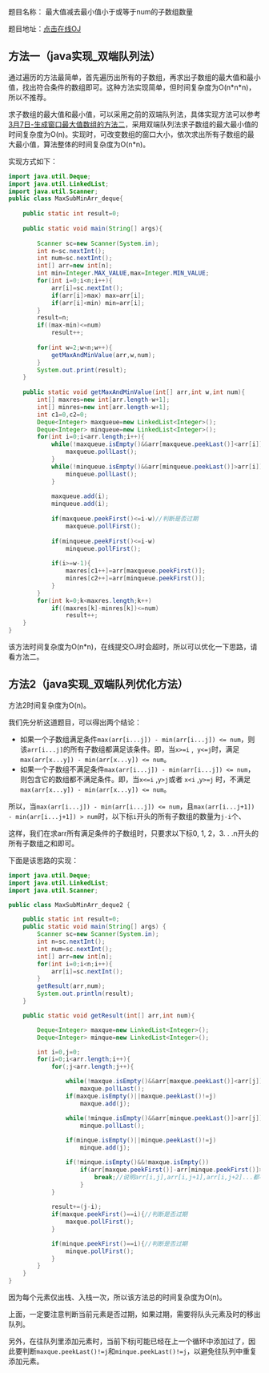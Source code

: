 题目名称： 最大值减去最小值小于或等于num的子数组数量

题目地址：[点击在线OJ](https://www.nowcoder.com/practice/5fe02eb175974e18b9a546812a17428e?tpId=101&tqId=33086&rp=1&ru=%2Fta%2Fprogrammer-code-interview-guide&qru=%2Fta%2Fprogrammer-code-interview-guide%2Fquestion-ranking&tab=answerKey)



## 方法一（java实现_双端队列法）

通过遍历的方法最简单，首先遍历出所有的子数组，再求出子数组的最大值和最小值，找出符合条件的数组即可。这种方法实现简单，但时间复杂度为O(n\*n\*n)，所以不推荐。

求子数组的最大值和最小值，可以采用之前的双端队列法，具体实现方法可以参考[3月7日-生成窗口最大值数组的方法二](https://github.com/wxler/DailyAlgorithms/blob/master/2021/3.7_MaxValueArray.md#%E6%96%B9%E6%B3%95%E4%BA%8Cjava%E5%AE%9E%E7%8E%B0_%E5%8F%8C%E7%AB%AF%E9%98%9F%E5%88%97%E6%B3%95)，采用双端队列法求子数组的最大最小值的时间复杂度为O(n)。实现时，可改变数组的窗口大小，依次求出所有子数组的最大最小值，算法整体的时间复杂度为O(n\*n)。

实现方式如下：

```java
import java.util.Deque;
import java.util.LinkedList;
import java.util.Scanner;
public class MaxSubMinArr_deque{
     
    public static int result=0;
     
    public static void main(String[] args){
 
        Scanner sc=new Scanner(System.in);
        int n=sc.nextInt();
        int num=sc.nextInt();
        int[] arr=new int[n];
        int min=Integer.MAX_VALUE,max=Integer.MIN_VALUE;
        for(int i=0;i<n;i++){
            arr[i]=sc.nextInt();
            if(arr[i]>max) max=arr[i];
            if(arr[i]<min) min=arr[i];
        }
        result=n;
        if((max-min)<=num)
            result++;
         
        for(int w=2;w<n;w++){
            getMaxAndMinValue(arr,w,num);
        }
        System.out.print(result);
    }
     
    public static void getMaxAndMinValue(int[] arr,int w,int num){
        int[] maxres=new int[arr.length-w+1];
        int[] minres=new int[arr.length-w+1];
        int c1=0,c2=0;
        Deque<Integer> maxqueue=new LinkedList<Integer>();
        Deque<Integer> minqueue=new LinkedList<Integer>();
        for(int i=0;i<arr.length;i++){
            while(!maxqueue.isEmpty()&&arr[maxqueue.peekLast()]<arr[i]){
                maxqueue.pollLast();
            }
            while(!minqueue.isEmpty()&&arr[minqueue.peekLast()]>arr[i]){
                minqueue.pollLast();
            }
             
            maxqueue.add(i);
            minqueue.add(i);
             
            if(maxqueue.peekFirst()<=i-w)//判断是否过期
                maxqueue.pollFirst();
             
            if(minqueue.peekFirst()<=i-w)
                minqueue.pollFirst();
             
            if(i>=w-1){
                maxres[c1++]=arr[maxqueue.peekFirst()];
                minres[c2++]=arr[minqueue.peekFirst()];
            }
        }
        for(int k=0;k<maxres.length;k++)
            if((maxres[k]-minres[k])<=num)
                result++;
    }
}
```



该方法时间复杂度为O(n\*n)，在线提交OJ时会超时，所以可以优化一下思路，请看方法二。



## 方法2（java实现_双端队列优化方法）

方法2时间复杂度为O(n)。

我们先分析这道题目，可以得出两个结论：

- 如果一个子数组满足条件`max(arr[i...j]) - min(arr[i...j]) <= num`，则该`arr[i...j]`的所有子数组都满足该条件。即，当`x>=i` ,` y<=j`时，满足`max(arr[x...y]) - min(arr[x...y]) <= num`。
- 如果一个子数组不满足条件`max(arr[i...j]) - min(arr[i...j]) <= num`，则包含它的数组都不满足条件。即，当`x<=i` ,` y>j `或者 `x<i` ,` y>=j ` 时，不满足`max(arr[x...y]) - min(arr[x...y]) <= num`。

所以，当`max(arr[i...j]) - min(arr[i...j]) <= num`，且`max(arr[i...j+1]) - min(arr[i...j+1]) > num`时，以下标`i`开头的所有子数组的数量为`j-i`个、

这样，我们在求arr所有满足条件的子数组时，只要求以下标0, 1, 2，3. . .n开头的所有子数组之和即可。

下面是该思路的实现：

```java
import java.util.Deque;
import java.util.LinkedList;
import java.util.Scanner;

public class MaxSubMinArr_deque2 {

	public static int result=0;
	public static void main(String[] args) {
		Scanner sc=new Scanner(System.in);
		int n=sc.nextInt();
		int num=sc.nextInt();
		int[] arr=new int[n];
		for(int i=0;i<n;i++){
			arr[i]=sc.nextInt();
		}
		getResult(arr,num);
		System.out.println(result);
	}

	public static void getResult(int[] arr,int num){

		Deque<Integer> maxque=new LinkedList<Integer>();
		Deque<Integer> minque=new LinkedList<Integer>();

		int i=0,j=0;
		for(i=0;i<arr.length;i++){
			for(;j<arr.length;j++){

				while(!maxque.isEmpty()&&arr[maxque.peekLast()]<arr[j])
					maxque.pollLast();
				if(maxque.isEmpty()||maxque.peekLast()!=j)
					maxque.add(j);

				while(!minque.isEmpty()&&arr[minque.peekLast()]>arr[j])
					minque.pollLast();
				
				if(minque.isEmpty()||minque.peekLast()!=j)
					minque.add(j);

				if(!minque.isEmpty()&&!maxque.isEmpty())
					if(arr[maxque.peekFirst()]-arr[minque.peekFirst()]>num){
						break;//说明arr[i,j],arr[i,j+1],arr[i,j+2]...都不满足了
					}
			}
            
			result+=(j-i);
			if(maxque.peekFirst()==i){//判断是否过期
				maxque.pollFirst();
			}

			if(minque.peekFirst()==i){//判断是否过期
				minque.pollFirst();
			}
		}
	}
}
```



因为每个元素仅出栈、入栈一次，所以该方法总的时间复杂度为O(n)。

上面，一定要注意判断当前元素是否过期，如果过期，需要将队头元素及时的移出队列。

另外，在往队列里添加元素时，当前下标j可能已经在上一个循环中添加过了，因此要判断`maxque.peekLast()!=j`和`minque.peekLast()!=j`，以避免往队列中重复添加元素。

















